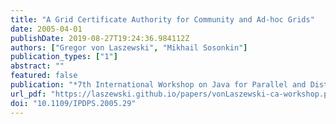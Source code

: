 ```yaml
---
title: "A Grid Certificate Authority for Community and Ad-hoc Grids"
date: 2005-04-01
publishDate: 2019-08-27T19:24:36.984112Z
authors: ["Gregor von Laszewski", "Mikhail Sosonkin"]
publication_types: ["1"]
abstract: ""
featured: false
publication: "*7th International Workshop on Java for Parallel and Distributed Computing, published in the Proceedings of the 19th International Parallel and Distributed Processing Symposium*"
url_pdf: "https://laszewski.github.io/papers/vonLaszewski-ca-workshop.pdf"
doi: "10.1109/IPDPS.2005.29"
---
```


